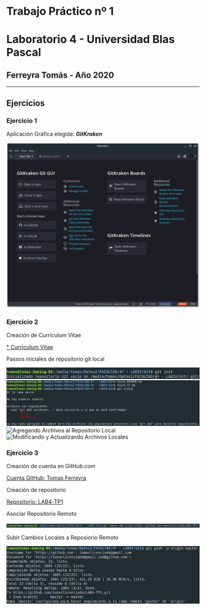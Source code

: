 # Trabajo Práctico nº 1

# Laboratorio 4 - Universidad Blas Pascal

## Ferreyra Tomás - Año 2020

----------------------------------------------

## Ejercicios


### Ejercicio 1
	
Aplicación Gráfica elegida: **_GitKraken_**
	
![Imagen de interfaz de GitKraken](imagenes/1_GitKraken.png "Imagen de interfaz de GitKraken")

### Ejercicio 2

Creación de Currículum Vitae
	
[* Currículum Vitae](CV.md)

Passos iniciales de repositorio git local
		
![Inicializando Repositorio Local](imagenes/2-1_Inicializando_repositorio_local.png "Inicializando Repositorio Local")
![Creando Archivos README.md y CV.md](imagenes/2-2_Creando_archivos.png "Creando Archivos README.md y CV.md")
![Agregando Archivos al Repositorio Local](imagenes/2-4_Agregando_archivos_al_repo_local.png "Agregando Archivos al Repositorio Local")
![Modificando y Actualizando Archivos Locales](imagenes/2-5_Actualizacion_de_archivos.png "Modificando y Actualizando Archivos Locales")
	
### Ejercicio 3

Creación de cuenta en GitHub.com
	
[Cuenta GitHub: Tomas Ferreyra](https://github.com/tomaslicenciado)
	
Creación de repositorio
	
[Repositorio: LAB4-TP1](https://github.com/tomaslicenciado/LAB4-TP1)
	
Asociar Repositorio Remoto
	
![Asociando Repositorio Remoto con Repositorio Local](imagenes/3-2_Asociar_Repositorio_Remoto.png "Asociando Repositorio Remoto con Repositorio Local")
	
Subir Cambios Locales a Reposiorio Remoto
	
![Primer Push](imagenes/3-3_Primer_Push.png "Primer Push")


